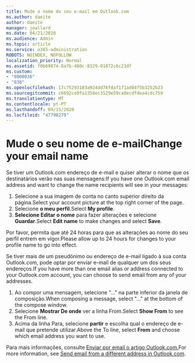 ```yaml
---
title: Mude o nome do seu e-mail em Outlook.com
ms.author: daeite
author: daeite
manager: joallard
ms.date: 04/21/2020
ms.audience: Admin
ms.topic: article
ms.service: o365-administration
ROBOTS: NOINDEX, NOFOLLOW
localization_priority: Normal
ms.assetid: f0b69874-8a7b-480c-8329-01872c6c21df
ms.custom:
- "8000036"
- "838"
ms.openlocfilehash: 17c75293103a924dd76fdaf171ad04f5b3252b23
ms.sourcegitcommit: c6692ce0fa1358ec3529e59ca0ecdfdea4cdc759
ms.translationtype: MT
ms.contentlocale: pt-PT
ms.lasthandoff: 09/15/2020
ms.locfileid: "47798279"
---
```

# <a name="change-your-email-name"></a><span data-ttu-id="8269f-102">Mude o seu nome de e-mail</span><span class="sxs-lookup"><span data-stu-id="8269f-102">Change your email name</span></span>

<span data-ttu-id="8269f-103">Se tiver um Outlook.com endereço de e-mail e quiser alterar o nome que os destinatários verão nas suas mensagens:</span><span class="sxs-lookup"><span data-stu-id="8269f-103">If you have one Outlook.com email address and want to change the name recipients will see in your messages:</span></span>
  
1. <span data-ttu-id="8269f-104">Selecione a sua imagem de conta no canto superior direito da página.</span><span class="sxs-lookup"><span data-stu-id="8269f-104">Select your account picture at the top right corner of the page.</span></span>
2. <span data-ttu-id="8269f-105">Selecione **o meu perfil**.</span><span class="sxs-lookup"><span data-stu-id="8269f-105">Select **My profile**.</span></span>
3. <span data-ttu-id="8269f-106">**Selecione Editar o nome** para fazer alterações e selecione **Guardar**.</span><span class="sxs-lookup"><span data-stu-id="8269f-106">Select **Edit name** to make changes and select **Save**.</span></span>

<span data-ttu-id="8269f-107">Por favor, permita que até 24 horas para que as alterações ao nome do seu perfil entrem em vigor.</span><span class="sxs-lookup"><span data-stu-id="8269f-107">Please allow up to 24 hours for changes to your profile name to go into effect.</span></span>
  
<span data-ttu-id="8269f-108">Se tiver mais de um pseudónimo ou endereço de e-mail ligado à sua conta Outlook.com, pode optar por enviar e-mail de qualquer um dos seus endereços.</span><span class="sxs-lookup"><span data-stu-id="8269f-108">If you have more than one email alias or address connected to your Outlook.com account, you can choose to send email from any of your addresses.</span></span>
  
1. <span data-ttu-id="8269f-109">Ao compor uma mensagem, selecione "..." na parte inferior da janela de composição.</span><span class="sxs-lookup"><span data-stu-id="8269f-109">When composing a message, select "..." at the bottom of the compose window.</span></span>
1. <span data-ttu-id="8269f-110">Selecione **Mostrar De onde** ver a linha From.</span><span class="sxs-lookup"><span data-stu-id="8269f-110">Select **Show From** to see the From line.</span></span>
1. <span data-ttu-id="8269f-111">Acima da linha Para, selecione **partir** e escolha qual o endereço de e-mail que pretende utilizar.</span><span class="sxs-lookup"><span data-stu-id="8269f-111">Above the To line, select **From** and choose which email address you want to use.</span></span>

<span data-ttu-id="8269f-112">Para mais informações, consulte [Enviar por email o artigo Outlook.com.](https://support.office.com/article/ccba89cb-141c-4a36-8c56-6d16a8556d2e?wt.mc_id=Office_Outlook_com_Alchemy)</span><span class="sxs-lookup"><span data-stu-id="8269f-112">For more information, see [Send email from a different address in Outlook.com](https://support.office.com/article/ccba89cb-141c-4a36-8c56-6d16a8556d2e?wt.mc_id=Office_Outlook_com_Alchemy).</span></span>